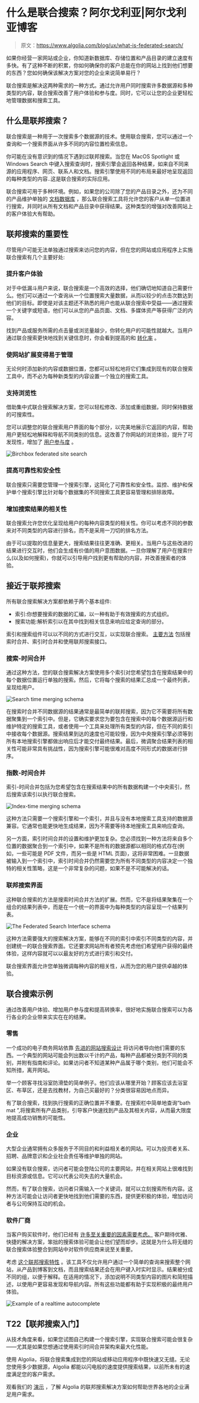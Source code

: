 # 什么是联合搜索？阿尔戈利亚|阿尔戈利亚博客

> 原文：<https://www.algolia.com/blog/ux/what-is-federated-search/>

如果你经营一家网站或企业，你知道新数据库、存储位置和产品目录的建立速度有多快。有了这种不断的积累，你如何确保你的客户总能在你的网站上找到他们想要的东西？您如何确保该解决方案对您的企业来说简单易行？

联合搜索是解决这两种需求的一种方式。通过允许用户同时搜索许多数据源和多种类型的内容，联合搜索改善了用户体验和参与度。同时，它可以让您的企业更轻松地管理数据和搜索工具。

## [](#what-is-federated-search)什么是联邦搜索？

联合搜索是一种用于一次搜索多个数据源的技术。使用联合搜索，您可以通过一个查询和一个搜索界面从许多不同的内容位置检索信息。

你可能在没有意识到的情况下遇到过联邦搜索。当您在 MacOS Spotlight 或 Windows Search 中键入搜索查询时，搜索引擎会返回各种结果，如来自不同来源的应用程序、网页、联系人和文档。搜索引擎使用不同的布局来最好地呈现返回的每种类型的内容..这是联合搜索的实际应用。

联合搜索可用于多种环境。例如，如果您的公司除了您的产品目录之外，还为不同的产品维护单独的 [文档数据库](https://documentor.in/2096/create-product-documentation/) ，那么联合搜索工具将允许您的客户从单一位置进行搜索，并同时从所有文档和产品目录中获得结果。这种类型的增强对改善网站上的客户体验大有帮助。

## [](#the-importance-of-federated-search)联邦搜索的重要性

尽管用户可能无法单独通过搜索来访问您的内容，但在您的网站或应用程序上实施联合搜索有几个主要好处:

### [](#improves-customer-experience%c2%a0)提升客户体验

对于中低漏斗用户来说，联合搜索是一个高效的选择，他们确切地知道自己需要什么。他们可以通过一个查询从一个位置搜索大量数据，从而以较少的点击次数达到他们的目标。即使是对该主题还不熟悉的用户也能从联合搜索中受益——通过搜索一个关键字或短语，他们可以从您的产品页面、文档、多媒体资产等获得广泛的内容。

找到产品或服务所需的点击量或浏览量越少，你转化用户的可能性就越大。当用户通过联合搜索更快地找到关键信息时，你会看到提高的[](https://www.marketingterms.com/dictionary/clickthrough/)和 [转化率](https://www.wordstream.com/conversion-rate) 。

### [](#makes-website-expansion-manageable)使网站扩展变得易于管理

无论何时添加新的内容或数据位置，您都可以轻松地将它们集成到现有的联合搜索工具中，而不必为每种新类型的内容设置一个独立的搜索工具。

### [](#supports-browsability)支持浏览性

借助集中式联合搜索解决方案，您可以轻松修改、添加或重组数据，同时保持数据的可搜索性。

您可以调整您的联合搜索用户界面的每个部分，以完美地展示它返回的内容，帮助用户更轻松地解释和导航不同类别的信息。这改善了你网站的浏览体验，提升了可发现性，增加了 [用户参与度](https://www.searchenginejournal.com/content-marketing-kpis/user-engagement-metrics/#close) 。

![Birchbox federated site search](img/27dcc4d346acec8be451adbed79b5643.png)

### [](#improves-reliability-and-security)提高可靠性和安全性

联合搜索只需要您管理一个搜索引擎，这简化了可靠性和安全性。监控、维护和保护单个搜索引擎比针对每个数据集的不同搜索工具更容易管理和排除故障。

### [](#increases-relevance-of-search-results)增加搜索结果的相关性

联合搜索允许您优化呈现给用户的每种内容类型的相关性。你可以考虑不同的参数来对不同类型的内容进行排名，而不是采用一刀切的排名方法。

由于可以提取的信息量更大，搜索结果往往更准确、更相关。当用户与这些改进的结果进行交互时，他们会生成有价值的用户意图数据。一旦你理解了用户在搜索什么(以及如何搜索)，你就可以引导用户找到更有帮助的内容，并改善搜索者的体验。

## [](#approaches-to-federated-search)接近于联邦搜索

所有联合搜索解决方案都依赖于两个基本组件:

*   索引:你想要搜索的数据的汇编，以一种有助于有效搜索的方式组织。
*   搜索功能:解析索引以在其中找到相关信息来响应给定查询的部分。

索引和搜索组件可以以不同的方式进行交互，以实现联合搜索。 [主要方法](https://www.algolia.com/blog/product/federated-search-types/) 包括搜索时合并、索引时合并和使用联邦搜索接口。

### [](#search-time-merging)搜索-时间合并

通过这种方法，您的联合搜索解决方案使用多个索引对您希望包含在搜索结果中的每个数据位置运行单独的搜索。然后，它将每个搜索的结果汇总成一个最终列表，呈现给用户。

![Search time merging schema](img/f1d41a18505252c4de0d9b4aef9265dc.png)

在搜索时合并不同数据源的结果通常是最简单的联邦搜索，因为它不需要将所有数据聚集到一个索引中。但是，它确实要求您为要包含在搜索中的每个数据源运行和维护特定的搜索工具，或者使用一个工具来处理所有类型的内容，但在不同的索引中接收每个数据源。搜索结果到达的速度也可能较慢，因为中央搜索引擎必须等到所有本地搜索引擎都做出响应后才能交付最终结果。最后，微调聚合结果列表的相关性可能非常具有挑战性，因为搜索引擎可能很难对高度不同形式的数据进行排序。

### [](#index-time-merging)指数-时间合并

索引-时间合并包括为您希望包含在搜索结果中的所有数据构建一个中央索引，然后搜索该索引以执行联合搜索。

![Index-time merging schema](img/3998a1994dacaa314bf225c82abe1871.png)

这种方法只需要一个搜索引擎和一个索引，并且与没有本地搜索工具支持的数据源兼容。它通常也能更快地生成结果，因为不需要等待本地搜索工具来响应查询。

另一方面，索引时间合并的设置和维护更加复杂。您必须找到一种方法将来自多个位置的数据聚合到一个索引中，如果不是所有的数据源都以相同的格式存在(例如，一些可能是 PDF 文件，而另一些是 HTML 页面)，这将非常困难。一旦数据被输入到一个索引中，索引时间合并仍然需要您为所有不同类型的内容决定一个独特的相关性策略，这是一个非常复杂的问题，如果不是不可能解决的话。

### [](#the-federated-search-interface)联邦搜索界面

这种联合搜索的方法是搜索时间合并方法的扩展。然而，它不是将结果聚集在一个组合的结果列表中，而是在一个统一的界面中为每种类型的内容呈现一个结果列表。

![The Federated Search Interface schema](img/f6150b25d556ce9a49aa0157e793c125.png)

这种方法需要强大的搜索解决方案，能够在不同的索引中索引不同类型的内容，并创建统一的联合搜索界面。它还要求网站所有者预先考虑他们希望用户获得的最终体验，这样内容就可以以最友好的方式进行索引和交付。

联合搜索界面允许您单独微调每种内容的相关性，从而为您的用户提供卓越的体验。

## [](#federated-search-examples)联合搜索示例

通过改善用户体验、增加用户参与度和提高转换率，很好地实施联合搜索可以为各行各业的企业带来实实在在的结果。

### [](#retail)零售

一个成功的电子商务网站依靠 [先进的网站搜索设计](https://blog.algolia.com/advanced-search-experience-for-e-commerce/) 将访问者导向他们需要的东西。一个典型的网站可能会列出数以千计的产品，每种产品都被分类到不同的类别，并附有指南和评论。如果访问者不知道某种产品属于哪个类别，他们可能会不知所措，离开网站。

举一个顾客寻找浴室防滑垫的简单例子。他们应该从哪里开始？顾客应该去浴室区、布草区，还是去找教材，为自己买最好的？分类很容易因地点而异。

有了联合搜索，找到执行搜索的正确位置并不重要。在搜索栏中简单地查询“bath mat ”,将搜索所有产品类别，引导客户快速找到产品及其相关内容，从而最大限度地提高成功销售的可能性。

### [](#enterprise)企业

大型企业通常拥有众多服务于不同目的和利益相关者的网站。可以为投资者关系、招聘、品牌意识和企业社会责任等维护单独的网站。

如果没有联合搜索，访问者可能会登陆公司的主要网站，并在相关网站上很难找到目标资源或信息。它可以代表公司失去的大量机会。

然而，有了联合搜索，访问者只需输入一个关键词，就可以立刻搜索所有内容。这种方法可能会让访问者更快地找到他们需要的东西，提供更积极的体验，增加访问者与公司保持互动的机会。

### [](#software-vendors)软件厂商

当客户购买软件时，他们已经有 [许多至关重要的因素需要考虑。](https://blog.algolia.com/algolias-checklist-for-selecting-a-critical-saas-service/) 客户期待优雅、快捷的解决方案，笨拙的搜索体验可能会让他们望而却步。这就是为什么将无缝的联合搜索体验整合到网站中对软件供应商来说至关重要。

考虑 [这个联邦搜索特性](https://www.algolia.com/search/) 。该工具不仅允许用户通过一个简单的查询来搜索整个网站，从产品到博客到文档，而且搜索结果还会在用户键入时实时显示。结果被分成不同的组，以便于解释。在适用的情况下，添加说明不同类型内容的图片和简短描述，以使用户更容易发现和导航内容。所有这些功能都有助于实现积极的最终用户体验。

![Example of a realtime autocomplete](img/30fd3b097257bc4cf6dbceef245fd6f6.png)

## [](#getting-started-with-federated-search)T22【联邦搜索入门】

从技术角度来看，如果您试图自己构建一个搜索引擎，实现联合搜索可能会很复杂——尤其是如果您想通过使用索引时间合并架构来最大化性能。

使用 Algolia，将联合搜索集成到您的网站或移动应用程序中既快速又无缝。无论您使用多少数据源，Algolia 都能以闪电般的速度提供搜索结果，以前所未有的速度满足您的客户需求。

观看我们的 [演示](https://go.algolia.com/deep-dive-demo-nav) ，了解 Algolia 的联邦搜索解决方案如何帮助世界各地的企业满足用户需求。
